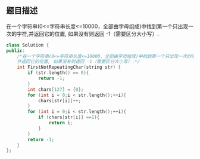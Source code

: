 ## 题目描述
在一个字符串(0<=字符串长度<=10000，全部由字母组成)中找到第一个只出现一次的字符,并返回它的位置, 如果没有则返回 -1（需要区分大小写）.
```C++
class Solution {
public:
    /*在一个字符串(0<=字符串长度<=10000，全部由字母组成)中找到第一个只出现一次的字符,
    并返回它的位置, 如果没有则返回 -1（需要区分大小写）.*/
    int FirstNotRepeatingChar(string str) {
        if (str.length() == 0){
            return -1;
        }
        int chars[127] = {0};
        for (int i = 0;i < str.length();++i){
            chars[str[i]]++;
        }
        for (int i = 0;i < str.length();++i){
            if (chars[str[i]] ==1){
                return i;
            }
        }
        return -1;
    }
};
```